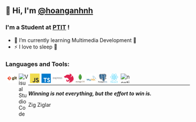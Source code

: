 ## 👐 Hi, I'm [@hoanganhnh](https://github.com/hoanganhnh)

### I'm a Student at [PTIT](https://portal.ptit.edu.vn/) !

-   🌱 I’m currently learning Multimedia Development 🚀
-   ⚡ I love to sleep 🤣


### Languages and Tools:

<img style="margin-left: 5px;" align="left" alt="Git" width="26px" src="https://raw.githubusercontent.com/github/explore/80688e429a7d4ef2fca1e82350fe8e3517d3494d/topics/git/git.png" />
<img style="margin-left: 5px;" align="left" alt="Visual Studio Code" width="26px" src="https://camo.githubusercontent.com/6db18e609151830015183afde5ebe94fbff50627fb5a3c670627f9d8026919b4/68747470733a2f2f75706c6f61642e77696b696d656469612e6f72672f77696b6970656469612f636f6d6d6f6e732f322f32642f56697375616c5f53747564696f5f436f64655f312e31385f69636f6e2e737667" />
<img style="margin-left: 5px;" align="left" style="margin-left: 5px;" align="left" alt="JavaScript" width="26px" src="https://raw.githubusercontent.com/github/explore/80688e429a7d4ef2fca1e82350fe8e3517d3494d/topics/javascript/javascript.png" />
<img style="margin-left: 5px;" align="left" src="https://raw.githubusercontent.com/devicons/devicon/master/icons/typescript/typescript-original.svg" alt="typescript" width="26" height="26"/>
<img style="margin-left: 5px;" align="left" src="https://raw.githubusercontent.com/devicons/devicon/master/icons/express/express-original-wordmark.svg" alt="express" width="26" height="26"/> 
<img style="margin-left: 5px;" align="left" src="https://raw.githubusercontent.com/devicons/devicon/master/icons/nestjs/nestjs-plain.svg" alt="nestjs" width="26" height="26"/> 
<img style="margin-left: 5px;" align="left" src="https://raw.githubusercontent.com/devicons/devicon/master/icons/mongodb/mongodb-original-wordmark.svg" alt="mongodb" width="26" height="26"/>
<img style="margin-left: 5px;" align="left" src="https://raw.githubusercontent.com/devicons/devicon/master/icons/mysql/mysql-original-wordmark.svg" alt="mysql" width="26" height="26"/>
<img style="margin-left: 5px;" align="left" src="https://raw.githubusercontent.com/devicons/devicon/master/icons/postgresql/postgresql-original-wordmark.svg" alt="postgresql" width="26" height="26"/>
<img style="margin-left: 5px;" align="left" src="https://raw.githubusercontent.com/devicons/devicon/master/icons/react/react-original-wordmark.svg" alt="react" width="26" height="26"/>
<img style="margin-left: 5px;" align="left" src="https://cdn.worldvectorlogo.com/logos/nextjs-2.svg" alt="nextjs" width="26" height="26"/>
<br/>

---
<!-- 
<details>
<summary>📊 Recent Github Activity</summary>
  <p align="center">
    <img
        align="center"
        src="https://github-readme-stats.vercel.app/api/top-langs?username=hoanganhnh&show_icons=true&locale=en&  theme=dark&langs_count=8"
        alt="nguyenhoanganh"
    />
  </p>
</details> -->


_**Winning is not everything, but the effort to win is.**_

Zig Ziglar